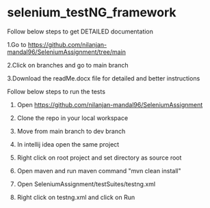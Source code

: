 # selenium_testNG_framework



Follow below steps to get DETAILED documentation

1.Go to https://github.com/nilanjan-mandal96/SeleniumAssignment/tree/main

2.Click on branches and go to main branch

3.Download the readMe.docx file for detailed and better instructions



Follow below steps to run the tests

1.	Open https://github.com/nilanjan-mandal96/SeleniumAssignment

2.	Clone the repo in your local workspace

3.	Move from main branch to dev branch

4.	In intellij idea open the same project

5.	Right click on root project and set directory as source root

6.	Open maven and run maven command "mvn clean install"

7.	Open SeleniumAssignment/testSuites/testng.xml

8.	Right click on testng.xml and click on Run

